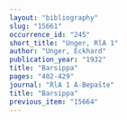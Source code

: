 ```yaml
---
layout: "bibliography"
slug: "15661"
occurrence_id: "245"
short_title: "Unger, RlA 1"
author: "Unger, Eckhard"
publication_year: "1932"
title: "Barsippa"
pages: "402-429"
journal: "RlA 1 A-Bepašte"
title: "Barsippa"
previous_item: "15664"
---
```

